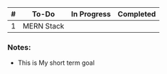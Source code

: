 
| # | To-Do                   | In Progress      | Completed       |
|---|-------------------------|------------------|------------------|
| 1 | MERN Stack   |                  |                  | 

### Notes:

- This is My short term goal
